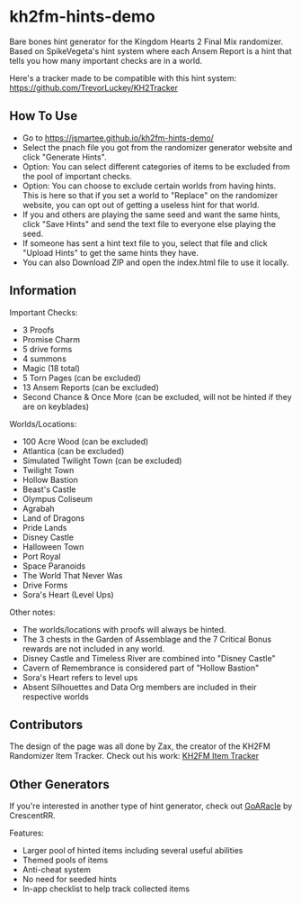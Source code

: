 # kh2fm-hints-demo

Bare bones hint generator for the Kingdom Hearts 2 Final Mix randomizer.
Based on SpikeVegeta's hint system where each Ansem Report is a hint that tells you how many important checks are in a world.

Here's a tracker made to be compatible with this hint system: https://github.com/TrevorLuckey/KH2Tracker

## How To Use
* Go to https://jsmartee.github.io/kh2fm-hints-demo/
* Select the pnach file you got from the randomizer generator website and click "Generate Hints".
* Option: You can select different categories of items to be excluded from the pool of important checks.
* Option: You can choose to exclude certain worlds from having hints. This is here so that if you set a world to "Replace" on the randomizer website, you can opt out of getting a useless hint for that world.
* If you and others are playing the same seed and want the same hints, click "Save Hints" and send the text file to everyone else playing the seed.
* If someone has sent a hint text file to you, select that file and click "Upload Hints" to get the same hints they have.
* You can also Download ZIP and open the index.html file to use it locally.

## Information

Important Checks:
* 3 Proofs
* Promise Charm
* 5 drive forms
* 4 summons
* Magic (18 total)
* 5 Torn Pages (can be excluded)
* 13 Ansem Reports (can be excluded)
* Second Chance & Once More (can be excluded, will not be hinted if they are on keyblades)

Worlds/Locations:
* 100 Acre Wood (can be excluded)
* Atlantica (can be excluded)
* Simulated Twilight Town (can be excluded)
* Twilight Town
* Hollow Bastion
* Beast's Castle
* Olympus Coliseum
* Agrabah
* Land of Dragons
* Pride Lands
* Disney Castle
* Halloween Town
* Port Royal
* Space Paranoids
* The World That Never Was
* Drive Forms
* Sora's Heart (Level Ups)

Other notes:
* The worlds/locations with proofs will always be hinted.
* The 3 chests in the Garden of Assemblage and the 7 Critical Bonus rewards are not included in any world.
* Disney Castle and Timeless River are combined into "Disney Castle"
* Cavern of Remembrance is considered part of "Hollow Bastion"
* Sora's Heart refers to level ups
* Absent Silhouettes and Data Org members are included in their respective worlds

## Contributors
The design of the page was all done by Zax, the creator of the KH2FM Randomizer Item Tracker. Check out his work: [KH2FM Item Tracker](https://tracker.zaxu.xyz/)

## Other Generators
If you're interested in another type of hint generator, check out [GoARacle](https://github.com/CrescentRR/GoARacle) by CrescentRR.

Features:
* Larger pool of hinted items including several useful abilities
* Themed pools of items
* Anti-cheat system
* No need for seeded hints
* In-app checklist to help track collected items
